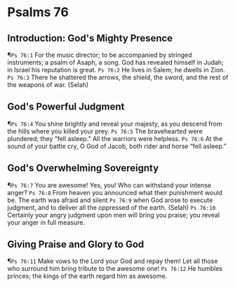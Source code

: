 # Psalms 76

## Introduction: God's Mighty Presence
¶`Ps 76:1` For the music director; to be accompanied by stringed instruments; a psalm of Asaph, a song. God has revealed himself in Judah; in Israel his reputation is great.
`Ps 76:2` He lives in Salem; he dwells in Zion.
`Ps 76:3` There he shattered the arrows, the shield, the sword, and the rest of the weapons of war. (Selah)

## God's Powerful Judgment
¶`Ps 76:4` You shine brightly and reveal your majesty, as you descend from the hills where you killed your prey.
`Ps 76:5` The bravehearted were plundered; they “fell asleep.” All the warriors were helpless.
`Ps 76:6` At the sound of your battle cry, O God of Jacob, both rider and horse “fell asleep.”

## God's Overwhelming Sovereignty
¶`Ps 76:7` You are awesome! Yes, you! Who can withstand your intense anger?
`Ps 76:8` From heaven you announced what their punishment would be. The earth was afraid and silent
`Ps 76:9` when God arose to execute judgment, and to deliver all the oppressed of the earth. (Selah)
`Ps 76:10` Certainly your angry judgment upon men will bring you praise; you reveal your anger in full measure.

## Giving Praise and Glory to God
¶`Ps 76:11` Make vows to the Lord your God and repay them! Let all those who surround him bring tribute to the awesome one!
`Ps 76:12` He humbles princes; the kings of the earth regard him as awesome.
